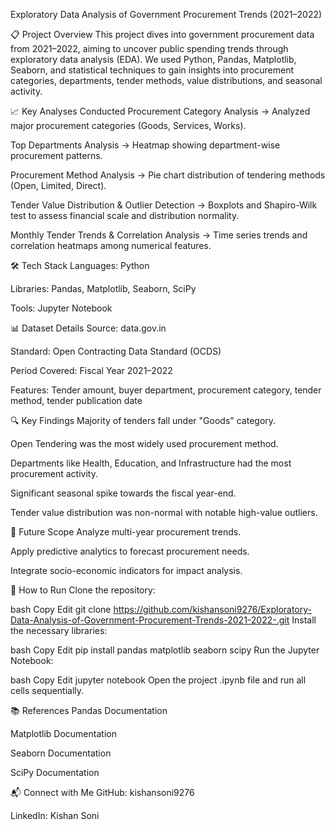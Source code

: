 Exploratory Data Analysis of Government Procurement Trends (2021–2022)

📋 Project Overview
This project dives into government procurement data from 2021–2022, aiming to uncover public spending trends through exploratory data analysis (EDA). We used Python, Pandas, Matplotlib, Seaborn, and statistical techniques to gain insights into procurement categories, departments, tender methods, value distributions, and seasonal activity.

📈 Key Analyses Conducted
Procurement Category Analysis
→ Analyzed major procurement categories (Goods, Services, Works).

Top Departments Analysis
→ Heatmap showing department-wise procurement patterns.

Procurement Method Analysis
→ Pie chart distribution of tendering methods (Open, Limited, Direct).

Tender Value Distribution & Outlier Detection
→ Boxplots and Shapiro-Wilk test to assess financial scale and distribution normality.

Monthly Tender Trends & Correlation Analysis
→ Time series trends and correlation heatmaps among numerical features.

🛠 Tech Stack
Languages: Python

Libraries: Pandas, Matplotlib, Seaborn, SciPy

Tools: Jupyter Notebook

📊 Dataset Details
Source: data.gov.in

Standard: Open Contracting Data Standard (OCDS)

Period Covered: Fiscal Year 2021–2022

Features: Tender amount, buyer department, procurement category, tender method, tender publication date

🔍 Key Findings
Majority of tenders fall under "Goods" category.

Open Tendering was the most widely used procurement method.

Departments like Health, Education, and Infrastructure had the most procurement activity.

Significant seasonal spike towards the fiscal year-end.

Tender value distribution was non-normal with notable high-value outliers.

🔮 Future Scope
Analyze multi-year procurement trends.

Apply predictive analytics to forecast procurement needs.

Integrate socio-economic indicators for impact analysis.

🚀 How to Run
Clone the repository:

bash
Copy
Edit
git clone https://github.com/kishansoni9276/Exploratory-Data-Analysis-of-Government-Procurement-Trends-2021-2022-.git
Install the necessary libraries:

bash
Copy
Edit
pip install pandas matplotlib seaborn scipy
Run the Jupyter Notebook:

bash
Copy
Edit
jupyter notebook
Open the project .ipynb file and run all cells sequentially.

📚 References
Pandas Documentation

Matplotlib Documentation

Seaborn Documentation

SciPy Documentation

📬 Connect with Me
GitHub: kishansoni9276

LinkedIn: Kishan Soni

